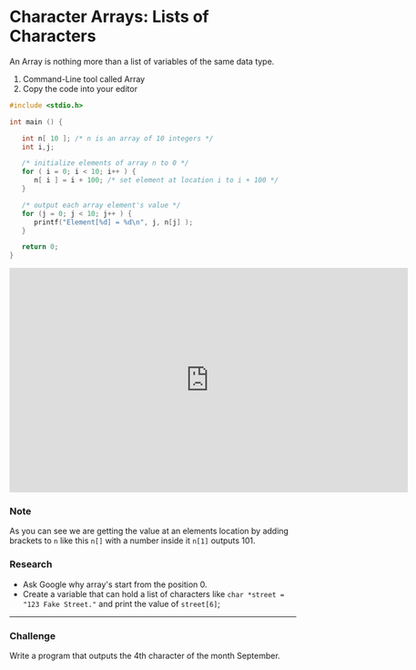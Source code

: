 # Character Arrays: Lists of Characters

An Array is nothing more than a list of variables of the same data type.

1. Command-Line tool called Array
2. Copy the code into your editor
```c
#include <stdio.h>

int main () {

   int n[ 10 ]; /* n is an array of 10 integers */
   int i,j;

   /* initialize elements of array n to 0 */         
   for ( i = 0; i < 10; i++ ) {
      n[ i ] = i + 100; /* set element at location i to i + 100 */
   }

   /* output each array element's value */
   for (j = 0; j < 10; j++ ) {
      printf("Element[%d] = %d\n", j, n[j] );
   }

   return 0;
}
```

<iframe width="700" height="394" src="https://www.youtube.com/watch?v=FGQkRbEHxAc" frameborder="0" allowfullscreen></iframe>

### Note
As you can see we are getting the value at an elements location by adding brackets to `n` like this `n[]` with a number inside it `n[1]` outputs 101.

### Research

- Ask Google why array's start from the position 0.
- Create a variable that can hold a list of characters like `char *street = "123 Fake Street."` and print the value of `street[6]`;

----
### Challenge

Write a program that outputs the 4th character of the month September.
